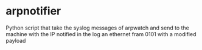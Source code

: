 # arpnotifier
Python script that take the syslog messages of arpwatch and send to the machine with the IP notified in the log an ethernet fram 0101 with a modified payload

